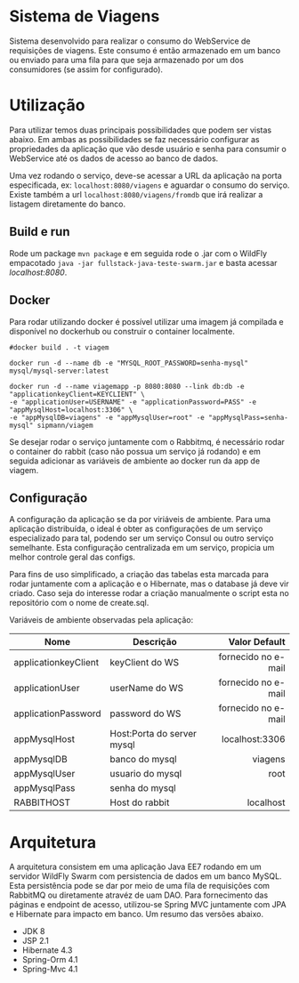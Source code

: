 # Sistema de Viagens

Sistema desenvolvido para realizar o consumo do WebService de requisições de viagens. Este consumo é então armazenado em um banco ou enviado para uma fila para que seja armazenado por um dos consumidores (se assim for configurado).

# Utilização

Para utilizar temos duas principais possibilidades que podem ser vistas abaixo. Em ambas as possibilidades se faz necessário configurar as propriedades da aplicação que vão desde usuário e senha para consumir o WebService até os dados de acesso ao banco de dados.

Uma vez rodando o serviço, deve-se acessar a URL da aplicação na porta especificada, ex: `localhost:8080/viagens` e aguardar o consumo do serviço. Existe também a url `localhost:8080/viagens/fromdb` que irá realizar a listagem diretamente do banco.

## Build e run

Rode um package `mvn package` e em seguida rode o .jar com o WildFly empacotado `java -jar fullstack-java-teste-swarm.jar` e basta acessar *localhost:8080*.

## Docker

Para rodar utilizando docker é possível utilizar uma imagem já compilada e disponível no dockerhub ou construir o container localmente.

```shell
#docker build . -t viagem

docker run -d --name db -e "MYSQL_ROOT_PASSWORD=senha-mysql" mysql/mysql-server:latest

docker run -d --name viagemapp -p 8080:8080 --link db:db -e "applicationkeyClient=KEYCLIENT" \
-e "applicationUser=USERNAME" -e "applicationPassword=PASS" -e "appMysqlHost=localhost:3306" \
-e "appMysqlDB=viagens" -e "appMysqlUser=root" -e "appMysqlPass=senha-mysql" sipmann/viagem
```

Se desejar rodar o serviço juntamente com o Rabbitmq, é necessário rodar o container do rabbit (caso não possua um serviço já rodando) e em seguida adicionar as variáveis de ambiente ao docker run da app de viagem.

## Configuração

A configuração da aplicação se da por viriáveis de ambiente. Para uma aplicação distribuída, o ideal é obter as configurações de um serviço especializado para tal, podendo ser um serviço Consul ou outro serviço semelhante. Esta configuração centralizada em um serviço, propicia um melhor controle geral das configs.

Para fins de uso simplificado, a criação das tabelas esta marcada para rodar juntamente com a aplicação e o Hibernate, mas o database já deve vir criado. Caso seja do interesse rodar a criação manualmente o script esta no repositório com o nome de create.sql.

Variáveis de ambiente observadas pela aplicação:

| Nome                  | Descrição                  | Valor  Default           |
|-----------------------|----------------------------|-------------------------:|
| applicationkeyClient  | keyClient do WS            | fornecido no e-mail      |
| applicationUser       | userName do WS             | fornecido no e-mail      |
| applicationPassword   | password do WS             | fornecido no e-mail      |
| appMysqlHost          | Host:Porta do server mysql | localhost:3306           |
| appMysqlDB            | banco do mysql             | viagens                  |
| appMysqlUser          | usuario do mysql           | root                     |
| appMysqlPass          | senha do mysql             |                          |
| RABBITHOST            | Host do rabbit             | localhost                |

# Arquitetura

A arquitetura consistem em uma aplicação Java EE7 rodando em um servidor WildFly Swarm com persistencia de dados em um banco MySQL. Esta persistência pode se dar por meio de uma fila de requisições com RabbitMQ ou diretamente atravéz de uam DAO. Para fornecimento das páginas e endpoint de acesso, utilizou-se Spring MVC juntamente com JPA e Hibernate para impacto em banco. Um resumo das versões abaixo.

* JDK 8
* JSP 2.1
* Hibernate 4.3
* Spring-Orm 4.1
* Spring-Mvc 4.1
